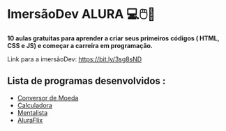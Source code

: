 # ImersãoDev ALURA :computer::computer_mouse::ocean:



**10 aulas gratuitas para aprender a criar seus primeiros** **códigos ( HTML, CSS e JS) e começar a carreira em programação.**

Link para a imersãoDev: https://bit.ly/3sg8sND 





## Lista de programas desenvolvidos :



+ [Conversor de Moeda](https://github.com/GuilhermeCostaDF/ImersaoDev_Alura/tree/master/ConversorMoeda)
+ [Calculadora](https://github.com/GuilhermeCostaDF/ImersaoDev_Alura/tree/master/Calculadora)
+ [Mentalista](https://github.com/GuilhermeCostaDF/ImersaoDev_Alura/tree/master/Mentalista)
+ [AluraFlix](https://github.com/GuilhermeCostaDF/ImersaoDev_Alura/tree/master/Programas/AluraFlix)

